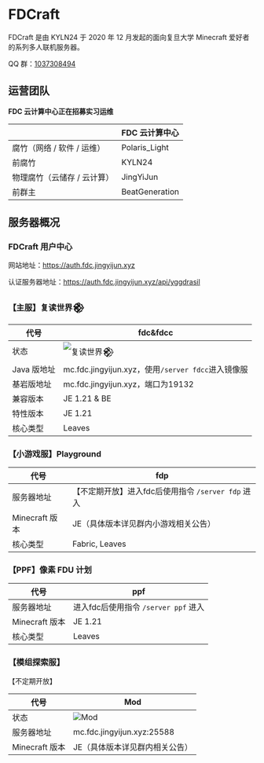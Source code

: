 # FDCraft

FDCraft 是由 KYLN24 于 2020 年 12 月发起的面向复旦大学 Minecraft 爱好者的系列多人联机服务器。

QQ 群：[1037308494](https://qm.qq.com/cgi-bin/qm/qr?k=5UByHLWaGmk0sAgFSGGYx78F_zgiArVk&jump_from=webapi)

## 运营团队

**FDC 云计算中心正在招募实习运维**

|                             | FDC 云计算中心 |
| --------------------------- | -------------- |
| 腐竹（网络 / 软件 / 运维）  | Polaris_Light  |
| 前腐竹                  |  KYLN24  |
| 物理腐竹（云储存 / 云计算）  | JingYiJun       |
| 前群主                    | BeatGeneration |

## 服务器概况

### FDCraft 用户中心

网站地址：https://auth.fdc.jingyijun.xyz

认证服务器地址：https://auth.fdc.jingyijun.xyz/api/yggdrasil

### 【主服】复读世界𒆙

| 代号        | fdc&fdcc                                                     |
| ----------- | ------------------------------------------------------------ |
| 状态        | ![复读世界𒆙](https://minecraftlist.com/servers/mc.fdc.jingyijun.xyz/banner.svg) |
| Java 版地址 | mc.fdc.jingyijun.xyz，使用`/server fdcc`进入镜像服           |
| 基岩版地址  | mc.fdc.jingyijun.xyz，端口为19132                            |
| 兼容版本    | JE 1.21 & BE                                                 |
| 特性版本    | JE 1.21                                                      |
| 核心类型    | Leaves                                                       |

### 【小游戏服】Playground

| 代号           | fdp                                                                               |
| -------------- | --------------------------------------------------------------------------------- |
| 服务器地址     | 【不定期开放】进入fdc后使用指令 `/server fdp` 进入                                      |
| Minecraft 版本 | JE（具体版本详见群内小游戏相关公告）                                                    |
| 核心类型    | Fabric, Leaves                                                     |

### 【PPF】像素 FDU 计划

| 代号           | ppf                                                                               |
| -------------- | --------------------------------------------------------------------------------- |
| 服务器地址     | 进入fdc后使用指令 `/server ppf` 进入                                                  |
| Minecraft 版本 | JE 1.21                                                                  |
| 核心类型    | Leaves                                                               |

### 【模组探索服】

【不定期开放】

| 代号           | Mod                                                          |
| -------------- | ------------------------------------------------------------ |
| 状态           | ![Mod](https://minecraftlist.com/servers/mc.fdc.jingyijun.xyz:25588/banner.svg) |
| 服务器地址     | mc.fdc.jingyijun.xyz:25588                                   |
| Minecraft 版本 | JE（具体版本详见群内相关公告）                               |